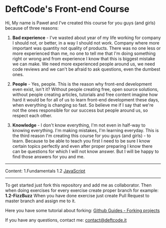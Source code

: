 # DeftCode's Front-end Course

Hi,
My name is Paweł and I've created this course for you guys (and girls) because of three reasons:

1. **Bad experience** - I've wasted about year of my life working for company I should not, or better, in a way I should not work. Company where more important was quantity not quality of products. There was no one less or more experienced than me, no one to tell me that I'm doing something right or wrong and from experience I know that this is biggest mistake we can make. We need more experienced people around us, we need code reviews and we can't be afraid to ask questions, even the dumbest ones.

2. **People** - Yes, people. This is the reason why front-end development even exist, isn't it? Without people creating free, open source solutions, without people creating articles, tutorials and free content imagine how hard it would be for all of us to learn front-end development these days, when everything is changing so fast. So believe me if I say that we're not the ones responsible for our success but people around us, so respect each other.

3. **Knowledge** - I don't know everything, I'm not even in half-way to knowing everything. I'm making mistakes, I'm learning everyday. This is the third reason I'm creating this course for you guys (and girls) - to learn. Because to be able to teach you first I need to be sure I know certain topics perfectly and even after proper preparing I know there can be questions for which I will not know answer. But I will be happy to find those answers for you and me. 

***

Content:
1.Fundamentals
    1.2 [JavaScript](https://github.com/DeftCode-IT/DCFE-Course/tree/master/1.%20Fundamentals/1.2.JavaScript) 

***

To get started just fork this repository and add me as collaborator. Then when doing exercises for every exercise create proper branch for example:
**1.2-FizzBuzz**
When you have done exercise just create Pull Request to master branch and assign me to it.

Here you have some tutorial about forking:
[Github Guides - Forking projects](https://guides.github.com/activities/forking/)

If you have any questions, contact me: contact@deftcode.it
